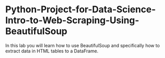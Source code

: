 # Python-Project-for-Data-Science-Intro-to-Web-Scraping-Using-BeautifulSoup
In this lab you will learn how to use BeautifulSoup and specifically how to extract data in HTML tables to a DataFrame. 
